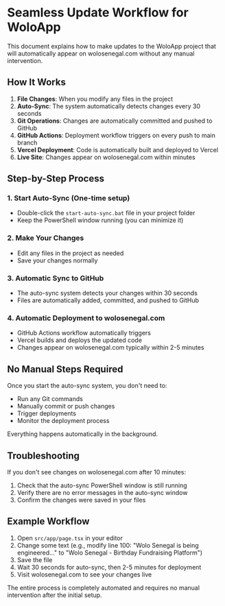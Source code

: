 # Seamless Update Workflow for WoloApp

This document explains how to make updates to the WoloApp project that will automatically appear on wolosenegal.com without any manual intervention.

## How It Works

1. **File Changes**: When you modify any files in the project
2. **Auto-Sync**: The system automatically detects changes every 30 seconds
3. **Git Operations**: Changes are automatically committed and pushed to GitHub
4. **GitHub Actions**: Deployment workflow triggers on every push to main branch
5. **Vercel Deployment**: Code is automatically built and deployed to Vercel
6. **Live Site**: Changes appear on wolosenegal.com within minutes

## Step-by-Step Process

### 1. Start Auto-Sync (One-time setup)
- Double-click the `start-auto-sync.bat` file in your project folder
- Keep the PowerShell window running (you can minimize it)

### 2. Make Your Changes
- Edit any files in the project as needed
- Save your changes normally

### 3. Automatic Sync to GitHub
- The auto-sync system detects your changes within 30 seconds
- Files are automatically added, committed, and pushed to GitHub

### 4. Automatic Deployment to wolosenegal.com
- GitHub Actions workflow automatically triggers
- Vercel builds and deploys the updated code
- Changes appear on wolosenegal.com typically within 2-5 minutes

## No Manual Steps Required

Once you start the auto-sync system, you don't need to:
- Run any Git commands
- Manually commit or push changes
- Trigger deployments
- Monitor the deployment process

Everything happens automatically in the background.

## Troubleshooting

If you don't see changes on wolosenegal.com after 10 minutes:
1. Check that the auto-sync PowerShell window is still running
2. Verify there are no error messages in the auto-sync window
3. Confirm the changes were saved in your files

## Example Workflow

1. Open `src/app/page.tsx` in your editor
2. Change some text (e.g., modify line 100: "Wolo Senegal is being engineered..." to "Wolo Senegal - Birthday Fundraising Platform")
3. Save the file
4. Wait 30 seconds for auto-sync, then 2-5 minutes for deployment
5. Visit wolosenegal.com to see your changes live

The entire process is completely automated and requires no manual intervention after the initial setup.